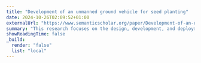 ```yaml
---
title: "Development of an unmanned ground vehicle for seed planting"
date: 2024-10-26T02:09:52+01:00
externalUrl: "https://www.semanticscholar.org/paper/Development-of-an-unmanned-ground-vehicle-for-seed-Owoeye-Durodola/cd1aa627b46fc88db7f902a768bed2cd6f9ccc0c"
summary: "This research focuses on the design, development, and deployment of an unmanned seed planting ground vehicle (robotic seed planter). The robotic seed planter automates seed planting processes, offering advantages including increased accuracy, reduced labour requirements, and optimal resource usage."
showReadingTime: false
_build:
  render: "false"
  list: "local"
---
```

